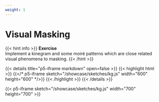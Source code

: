 ```yaml
---
weight: 1
---
```

# Visual Masking

{{< hint info >}}
**Exercise**  
Implement a kinegram and some moiré patterns which are close related visual phenomena to masking.
{{< /hint >}}

{{< details title="p5-iframe markdown" open=false >}}
{{< highlight html >}}
{{</* p5-iframe sketch="/showcase/sketches/kg.js" width="600" height="600" */>}}
{{< /highlight >}}
{{< /details >}}

{{< p5-iframe sketch="/showcase/sketches/kg.js" width="700" height="700" >}}